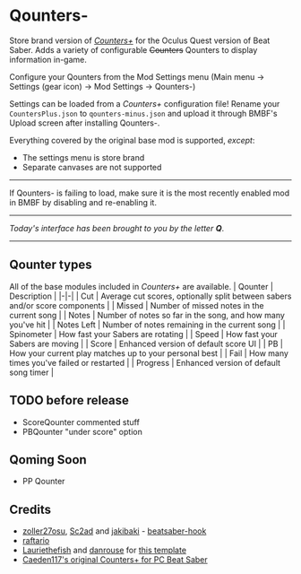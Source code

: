 # Qounters-

Store brand version of [*Counters+*](https://github.com/Caeden117/CountersPlus) for the Oculus Quest version of Beat Saber. Adds a variety of configurable ~~Counters~~ Qounters to display information in-game.

Configure your Qounters from the Mod Settings menu (Main menu → Settings (gear icon) → Mod Settings → Qounters-)

Settings can be loaded from a *Counters+* configuration file! Rename your `CountersPlus.json` to `qounters-minus.json` and upload it through BMBF's Upload screen after installing Qounters-.

Everything covered by the original base mod is supported, *except*:
- The settings menu is store brand
- Separate canvases are not supported

---

If Qounters- is failing to load, make sure it is the most recently enabled mod in BMBF by disabling and re-enabling it.

---

*Today's interface has been brought to you by the letter **Q***.

---

## Qounter types
All of the base modules included in *Counters+* are available.
| Qounter | Description |
|-|-|
| Cut | Average cut scores, optionally split between sabers and/or score components |
| Missed | Number of missed notes in the current song |
| Notes | Number of notes so far in the song, and how many you've hit |
| Notes Left | Number of notes remaining in the current song |
| Spinometer | How fast your Sabers are rotating |
| Speed | How fast your Sabers are moving |
| Score | Enhanced version of default score UI |
| PB | How your current play matches up to your personal best |
| Fail | How many times you've failed or restarted |
| Progress | Enhanced version of default song timer |

## TODO before release
- ScoreQounter commented stuff
- PBQounter "under score" option

## Qoming Soon
- PP Qounter

## Credits

* [zoller27osu](https://github.com/zoller27osu), [Sc2ad](https://github.com/Sc2ad) and [jakibaki](https://github.com/jakibaki) - [beatsaber-hook](https://github.com/sc2ad/beatsaber-hook)
* [raftario](https://github.com/raftario)
* [Lauriethefish](https://github.com/Lauriethefish) and [danrouse](https://github.com/danrouse) for [this template](https://github.com/Lauriethefish/quest-mod-template)
* [Caeden117's original Counters+ for PC Beat Saber](https://github.com/Caeden117/CountersPlus)

